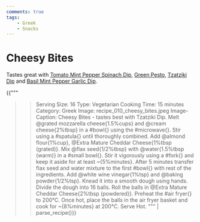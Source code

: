 ```yaml
---
comments: true
tags:
    - Greek
    - Snacks
---
```


# Cheesy Bites

Tastes great with [Tomato Mint Pepper Spinach Dip](../Dips/recipe_007_mint_spinach_dip.md), [Green Pesto](../Dips/recipe_008_green_pesto.md), [Tzatziki Dip](../Dips/recipe_009_tzatziki_dip.md) and [Basil Mint Pepper Garlic Dip](../Dips/recipe_012_basil_mint_dip.md).

{{"""
>> Serving Size: 16
>> Type: Vegetarian
>> Cooking Time: 15 minutes
>> Category: Greek
>> Image: recipe_010_cheesy_bites.jpeg
>> Image-Caption: Cheesy Bites - tastes best with Tzatziki Dip.
Melt @grated mozzarella cheese{1.5%cups} and @cream cheese{2%tbsp} in a #bowl{} using the #microwave{}. 
Stir using a #spatula{} until thoroughly combined.
Add @almond flour{1%cup}, @Extra Mature Cheddar Cheese{1%tbsp (grated)}.
Mix @flax seed{1/2%tbsp} with @water{1.5%tbsp (warm)} in a #small bowl{}.
Stir it vigorously using a #fork{} and keep it aside for at least ~{5%minutes}.
After 5 minutes transfer flax seed and water mixture to the first #bowl{} with rest of the ingredients.
Add @white wine vinegar{1%tsp} and @baking powder{1/2%tsp}. 
Knead it into a smooth dough using hands.
Divide the dough into 16 balls.
Roll the balls in @Extra Mature Cheddar Cheese{2%tbsp (powdered)}.
Preheat the #air fryer{} to 200°C. 
Once hot, place the balls in the air fryer basket and cook for ~{8%minutes} at 200°C.
Serve Hot.
""" | parse_recipe()}}